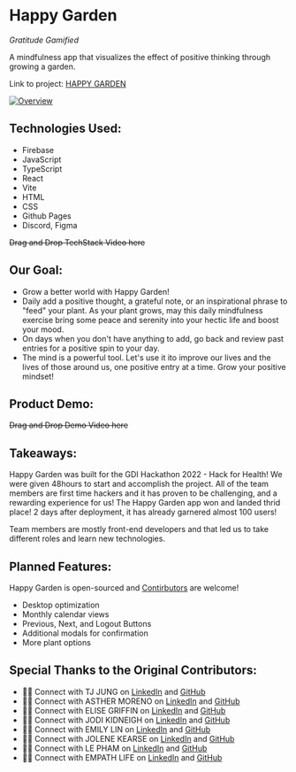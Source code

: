 # Happy Garden

_Gratitude Gamified_

A mindfulness app that visualizes the effect of positive thinking through growing a garden.

Link to project: [HAPPY GARDEN](https://elsalvadordali.github.io/green-smile/)

[![Overview](<img src="./images/hg.overview.png" />)](https://youtu.be/Pv69FrhKARg)

## Technologies Used:

- Firebase
- JavaScript
- TypeScript
- React
- Vite
- HTML
- CSS
- Github Pages
- Discord, Figma

~~Drag and Drop TechStack Video here~~

## Our Goal:

- Grow a better world with Happy Garden!
- Daily add a positive thought, a grateful note, or an inspirational phrase to "feed" your plant. As your plant grows, may this daily mindfulness exercise bring some peace and serenity into your hectic life and boost your mood.
- On days when you don't have anything to add, go back and review past entries for a positive spin to your day.
- The mind is a powerful tool. Let's use it ito improve our lives and the lives of those around us, one positive entry at a time. Grow your positive mindset!

## Product Demo:

~~Drag and Drop Demo Video here~~

## Takeaways:

Happy Garden was built for the GDI Hackathon 2022 - Hack for Health! We were given 48hours to start and accomplish the project.
All of the team members are first time hackers and it has proven to be challenging, and a rewarding experience for us! The Happy Garden app won and landed thrid place!
2 days after deployment, it has already garnered almost 100 users!

Team members are mostly front-end developers and that led us to take different roles and learn new technologies.

## Planned Features:

Happy Garden is open-sourced and <a href="./Contribute.md">Contirbutors</a> are welcome!

- Desktop optimization
- Monthly calendar views
- Previous, Next, and Logout Buttons
- Additional modals for confirmation
- More plant options

## Special Thanks to the Original Contributors:

- 👸🏼 Connect with TJ JUNG on [LinkedIn](https://www.linkedin.com/in/tijaname/) and [GitHub](https://github.com/elsalvadordali)
- 👸🏼 Connect with ASTHER MORENO on [LinkedIn](https://www.linkedin.com/in/asthermoreno10/) and [GitHub](https://github.com/AshM10)
- 👸🏼 Connect with ELISE GRIFFIN on [LinkedIn](https://www.linkedin.com/in/elise-griffin-598654214/) and [GitHub](https://github.com/nzgriffin)
- 👸🏼 Connect with JODI KIDNEIGH on [LinkedIn]() and [GitHub](https://github.com/JodiKidneigh)
- 👸🏼 Connect with EMILY LIN on [LinkedIn]() and [GitHub]()
- 👸🏼 Connect with JOLENE KEARSE on [LinkedIn](https://www.linkedin.com/in/jolene-kearse-2562ba218/) and [GitHub](https://github.com/JoleneKearse)
- 👸🏼 Connect with LE PHAM on [LinkedIn]() and [GitHub](https://github.com/leTpham)
- 👸🏼 Connect with EMPATH LIFE on [LinkedIn]() and [GitHub]()
